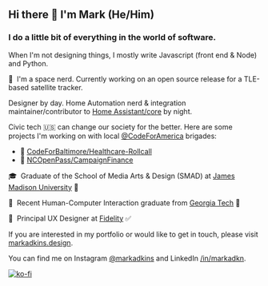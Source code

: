 ## Hi there 👋 I'm Mark (He/Him)
### I do a little bit of everything in the world of software.
When I'm not designing things, I mostly write Javascript (front end & Node) and Python.

🔭&nbsp;&nbsp;I'm a space nerd.  Currently working on an open source release for a TLE-based satellite tracker.

Designer by day.  Home Automation nerd & integration maintainer/contributor to [Home Assistant/core](https://github.com/home-assistant/core/) by night.

Civic tech 🇺🇸 can change our society for the better.  Here are some projects I'm working on with local [@CodeForAmerica](https://github.com/codeforamerica) brigades:
- 🏥 [CodeForBaltimore/Healthcare-Rollcall](https://github.com/CodeForBaltimore/Healthcare-Rollcall)
- 📒 [NCOpenPass/CampaignFinance](https://github.com/ncopenpass/CampaignFinance)

🎓&nbsp;&nbsp;Graduate of the School of Media Arts & Design (SMAD) at [James Madison University](https://www.jmu.edu/smad/) 🐶

🏫&nbsp;&nbsp;Recent Human-Computer Interaction graduate from [Georgia Tech](https://www.cc.gatech.edu/ms-computer-science-specializations#:~:text=Communications%20%26%20International%20Development-,Human%2DComputer%20Interaction%C2%A0,-Core%20courses%20(6)) 🐝

🎨&nbsp;&nbsp;Principal UX Designer at [Fidelity](https://fidelity.com/) ✅

If you are interested in my portfolio or would like to get in touch, please visit [markadkins.design](https://markadkins.design).

You can find me on Instagram [@markadkins](https://instagram.com/markadkins) and LinkedIn [/in/markadkn](https://www.linkedin.com/in/markadkn).

<img style="visibility: hidden; display: none; width:0px;height: 0px;" src="https://profile-counter.glitch.me/funkybunch/count.svg" alt="hit counter" align="center" width="0" height="0">

[![ko-fi](https://ko-fi.com/img/githubbutton_sm.svg)](https://ko-fi.com/C0C6TEERC)
